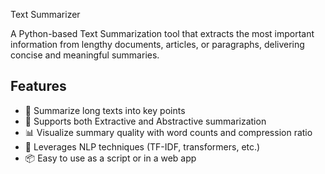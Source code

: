 Text Summarizer

A Python-based Text Summarization tool that extracts the most important information from lengthy documents, articles, or paragraphs, delivering concise and meaningful summaries.

## Features

- 📄 Summarize long texts into key points
- 🤖 Supports both Extractive and Abstractive summarization
- 📊 Visualize summary quality with word counts and compression ratio
- 🧠 Leverages NLP techniques (TF-IDF, transformers, etc.)
- 📦 Easy to use as a script or in a web app

